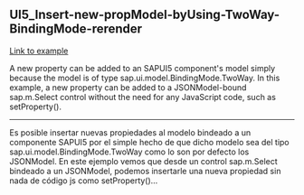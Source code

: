 ## UI5_Insert-new-propModel-byUsing-TwoWay-BindingMode-rerender

[Link to example](https://josecarlosgz.github.io/UI5_Insert-new-propModel-byUsing-TwoWay-BindingMode_rerender/index.html)


A new property can be added to an SAPUI5 component's model simply because the model is of type sap.ui.model.BindingMode.TwoWay. In this example, a new property can be added to a JSONModel-bound sap.m.Select control without the need for any JavaScript code, such as setProperty().

-----------------

Es posible insertar nuevas propiedades al modelo bindeado a un componente SAPUI5 por el simple hecho de que dicho modelo sea del tipo sap.ui.model.BindingMode.TwoWay como lo son por defecto los JSONModel. En este ejemplo vemos que desde un control sap.m.Select bindeado a un JSONModel, podemos insertarle una nueva propiedad sin nada de código js como setProperty()…
